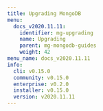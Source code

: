 ```yaml
---
title: Upgrading MongoDB
menu:
  docs_v2020.11.11:
    identifier: mg-upgrading
    name: Upgrading
    parent: mg-mongodb-guides
    weight: 42
menu_name: docs_v2020.11.11
info:
  cli: v0.15.0
  community: v0.15.0
  enterprise: v0.2.0
  installer: v0.15.0
  version: v2020.11.11
---
```


